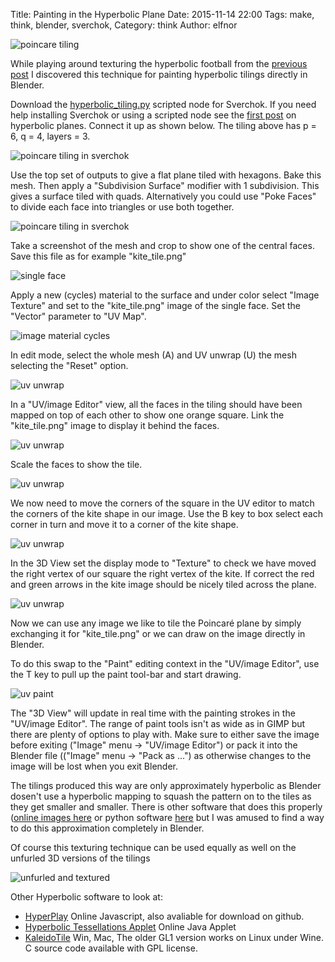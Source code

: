 Title: Painting in the Hyperbolic Plane
Date: 2015-11-14 22:00
Tags: make, think, blender, sverchok, 
Category: think
Author: elfnor

![poincare tiling](./images/poincare_drawing.png)

While playing around texturing the hyperbolic football from the [previous post]({filename}hyperbolic_tilings.md) I discovered this technique for painting hyperbolic tilings directly in Blender.

Download the [hyperbolic_tiling.py](https://github.com/elfnor/hyperbolic_coral) scripted node for Sverchok. If you need help installing Sverchok or using a scripted node see the [first post]({filename}hyperbolic_planes.md) on hyperbolic planes. Connect it up as shown below. The tiling above has p = 6, q = 4, layers = 3.

![poincare tiling in sverchok](./images/poincare_6-4.png)

Use the top set of outputs to give a flat plane tiled with hexagons. Bake this mesh. Then apply a "Subdivision Surface" modifier with 1 subdivision. This gives a surface tiled with quads. Alternatively you could use "Poke Faces" to divide each face into triangles or use both together. 

![poincare tiling in sverchok](./images/poincare_6-4-kites.png)

Take a screenshot of the mesh and crop to show one of the central faces. Save this file as for example "kite_tile.png"

![single face](./images/kite_tile.png)

Apply a new (cycles) material to the surface and under color select "Image Texture" and set to the "kite_tile.png" image of the single face. Set the "Vector" parameter to "UV Map".

![image material cycles](./images/image_material.png)

In edit mode, select the whole mesh (A) and UV unwrap (U) the mesh selecting the "Reset" option.

![uv unwrap](./images/uv_unwrap.png)

In a "UV/image Editor" view, all the faces in the tiling should have been mapped on top of each other to show one orange square. Link the "kite_tile.png" image to display it behind the faces. 

![uv unwrap](./images/uv_image_map.png)

Scale the faces to show the tile.

![uv unwrap](./images/uv_image_map_02.png)

We now need to move the corners of the square in the UV editor to match the corners of the kite shape in our image.  Use the B key to box select each corner in turn and move it to a corner of the kite shape.

![uv unwrap](./images/uv_image_map3.png)

In the 3D View set the display mode to "Texture" to check we have moved the right vertex of our square the right vertex of the kite. If correct the red and green arrows in the kite image should be nicely tiled across the plane.

![uv unwrap](./images/tiled_arrows.png)

Now we can use any image we like to tile the Poincaré plane by simply exchanging it for "kite_tile.png" or we can draw on the image directly in Blender. 

To do this swap to the "Paint" editing context in the "UV/image Editor", use the T key to pull up the paint tool-bar and start drawing.

![uv paint](./images/uv_paint.png)

The "3D View" will update in real time with the painting strokes in the "UV/image Editor". The range of paint tools isn't as wide as in GIMP but there are plenty of options to play with. Make sure to either save the image before exiting ("Image" menu -> "UV/image Editor") or pack it into the Blender file (("Image" menu -> "Pack as ...") as otherwise changes to the image will be lost when you exit Blender. 

The tilings produced this way are only approximately hyperbolic as Blender dosen't use a hyperbolic mapping to squash the pattern on to the tiles as they get smaller and smaller. There is other software that does this properly ([online images here](http://www.malinc.se/m/ImageTiling.php) or python software [here](https://github.com/b5strbal/Escher) but I was amused to find a way to do this approximation completely in Blender.

Of course this texturing technique can be used equally as well on the unfurled 3D versions of the tilings

![unfurled and textured](./images/uv_map_64_06_unfurl_013.png)


Other Hyperbolic software to look at:

*  [HyperPlay](http://timhutton.github.io/hyperplay/) Online Javascript, also avaliable for download on github.  
*  [Hyperbolic Tessellations Applet](http://www.plunk.org/~hatch/HyperbolicApplet/) Online Java Applet  
*  [KaleidoTile](http://www.geometrygames.org/KaleidoTile/index.html) Win, Mac, The older GL1 version works on Linux under Wine.  C source code available with GPL license.



